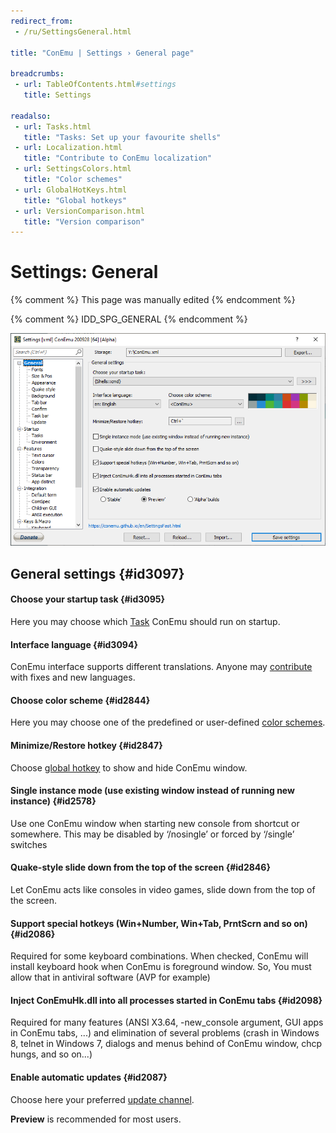 ```yaml
---
redirect_from:
 - /ru/SettingsGeneral.html

title: "ConEmu | Settings › General page"

breadcrumbs:
 - url: TableOfContents.html#settings
   title: Settings

readalso:
 - url: Tasks.html
   title: "Tasks: Set up your favourite shells"
 - url: Localization.html
   title: "Contribute to ConEmu localization"
 - url: SettingsColors.html
   title: "Color schemes"
 - url: GlobalHotKeys.html
   title: "Global hotkeys"
 - url: VersionComparison.html
   title: "Version comparison"
---
```


# Settings: General

{% comment %}
This page was manually edited
{% endcomment %}

{% comment %} IDD_SPG_GENERAL {% endcomment %}

![ConEmu Settings: General](/img/Settings-General.png)



## General settings  {#id3097}

#### Choose your startup task  {#id3095}
Here you may choose which [Task](Tasks.html) ConEmu should run on startup.

#### Interface language  {#id3094}
ConEmu interface supports different translations.
Anyone may [contribute](Localization.html) with fixes and new languages. 

#### Choose color scheme  {#id2844}
Here you may choose one of the predefined or user-defined [color schemes](SettingsColors.html).

#### Minimize/Restore hotkey  {#id2847}
Choose [global hotkey](GlobalHotKeys.html) to show and hide ConEmu window.

#### Single instance mode (use existing window instead of running new instance)  {#id2578}
Use one ConEmu window when starting new console from shortcut or somewhere. This may be disabled by ‘/nosingle’ or forced by ‘/single’ switches

#### Quake-style slide down from the top of the screen  {#id2846}
Let ConEmu acts like consoles in video games, slide down from the top of the screen.

#### Support special hotkeys (Win+Number, Win+Tab, PrntScrn and so on)  {#id2086}
Required for some keyboard combinations. When checked, ConEmu will install keyboard hook when ConEmu is foreground window.
So, You must allow that in antiviral software (AVP for example)

#### Inject ConEmuHk.dll into all processes started in ConEmu tabs  {#id2098}
Required for many features (ANSI X3.64, -new_console argument, GUI apps in ConEmu tabs, ...) and elimination
of several problems (crash in Windows 8, telnet in Windows 7, dialogs and menus behind of ConEmu window, chcp hungs, and so on...)

#### Enable automatic updates  {#id2087}
Choose here your preferred [update channel](VersionComparison.html#release-stages).

**Preview** is recommended for most users.
